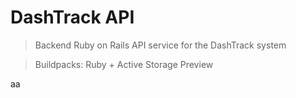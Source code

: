 # DashTrack API

> Backend Ruby on Rails API service for the DashTrack system

> Buildpacks: Ruby + Active Storage Preview

aa
